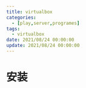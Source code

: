 ```yaml
---
title: virtualbox
categories: 
  - [play,server,programes]
tags:
  - virtualbox
date: 2021/08/24 00:00:00
update: 2021/08/24 00:00:00
---
```


# 安装

```shell
```

